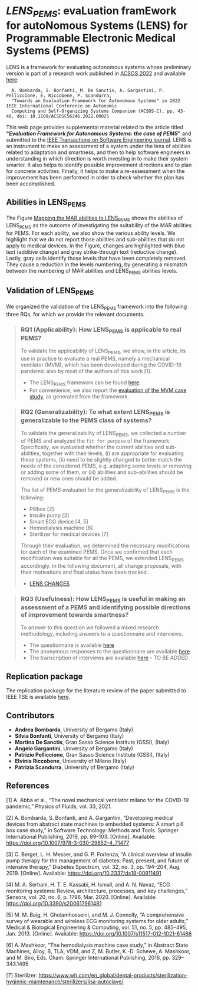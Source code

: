 # *LENS<sub>PEMS</sub>*: evaLuation framEwork for autoNomous Systems (LENS) for Programmable Electronic Medical Systems (PEMS)

<!-- The Web page of this reporsitory is available at this [link](https://martins83.github.io/LENS/). -->

LENS is a framework for evaluating autonomous systems whose preliminary version is part of a research work published in [ACSOS 2022](https://2022.acsos.org/) and available [here](https://ieeexplore.ieee.org/abstract/document/9935081):

      A. Bombarda, S. Bonfanti, M. De Sanctis, A. Gargantini, P. Pelliccione, E. Riccobene, P. Scandurra, 
      "Towards an Evaluation Framework for Autonomous Systems" in 2022 IEEE International Conference on Autonomic 
      Computing and Self-Organizing Systems Companion (ACSOS-C), pp. 43-48, doi: 10.1109/ACSOSC56246.2022.00025

This web page provides supplemental material related to the article titled **"_Evaluation Framework for Autonomous Systems: the case of PEMS_"** and submitted to the [IEEE Transactions on Software Engineering journal](https://ieeexplore.ieee.org/xpl/aboutJournal.jsp?punumber=32). LENS is an instrument to make an assessment of a system under the lens of abilities related to adaptation and smartness, and then to help software engineers in understanding in which direction is worth investing in to make their system smarter. It also helps to identify possible improvement directions and to plan for concrete activities. Finally, it helps to make a re-assessment when the improvement has been performed in order to check whether the plan has been accomplished.

## **Abilities in LENS<sub>PEMS</sub>** 
The Figure [Mapping the MAR abilities to LENS<sub>PEMS</sub>](https://foselab.github.io/LENS4PEMS/additional_material/Mapping%20table%20MAR%20LENS_PEMS.pdf) shows the abilities of LENS<sub>PEMS</sub> as the outcome of investigating the suitability of the MAR abilities for PEMS. For each ability, we also show the various ability levels. We highlight that we do not report those abilities and sub-abilities that do not apply to medical devices.
In the Figure, changes are highlighted with blue text (additive change) and gray strike-through text (reductive change). Lastly, gray cells identify those levels that have been completely removed. They cause a reduction in the levels numbering, by generating a mismatch between the numbering of MAR abilities and LENS<sub>PEMS</sub> abilities levels. 

## **Validation of LENS<sub>PEMS</sub>** 
We organized the validation of the LENS<sub>PEMS</sub> framework into the following three RQs, for which we provide the relevant documents.

> ### **RQ1 (Applicability):** How LENS<sub>PEMS</sub> is applicable to real PEMS?
> To validate the applicability of LENS<sub>PEMS</sub>, we show, in the article, its use in practice to evaluate a real PEMS, namely a mechanical ventilator (MVM), which has been developed during the COVID-19 pandemic also by most of the authors of this work [1].
> * The LENS<sub>PEMS</sub> framework can be found [here](https://foselab.github.io/LENS4PEMS/).
> * For convenience, we also report the [evaluation of the MVM case study](https://github.com/foselab/LENS4PEMS/raw/main/files/LENS_MVM_REPORT.pdf), as generated from the framework.
>   

> ### **RQ2 (Generalizability):** To what extent LENS<sub>PEMS</sub> is generalizable to the PEMS class of systems?
> To validate the generalizability of LENS<sub>PEMS</sub>, we collected a number of PEMS and analyzed the `fit for purpose` of the framework. Specifically, we evaluated whether the current abilities and sub-abilities, together with their levels, (i) are appropriate for evaluating these systems, (ii) need to be slightly changed to better match the needs of the considered PEMS,
> e.g. adapting some levels or removing or adding some of them, or (iii) abilities and sub-abilities should be removed or new ones should be added.
> 
> The list of PEMS evaluated for the generalizability of LENS<sub>PEMS</sub> is the following: 
> * Pillbox [2]
> * Insulin pump [3]
> * Smart ECG device [4, 5]
> * Hemodialysis machine [6]
> * Sterilizer for medical devices [7]
>
> Through their evaluation, we determined the necessary modifications for each of the examined PEMS. Once we confirmed that each modification was suitable for all the PEMS, we extended LENS<sub>PEMS</sub> accordingly.
> In the following document, all change proposals, with their motivations and final status have been tracked.
 >
 > * [LENS CHANGES](https://github.com/foselab/LENS4PEMS/raw/main/docs/additional_material/LENS_Changes.docx) 



> ### **RQ3 (Usefulness):** How LENS<sub>PEMS</sub> is useful in making an assessment of a PEMS and identifying possible directions of improvement towards smartness?
> To answer to this question we followed a mixed research methodology, including answers to a questionnaire and interviews.
> * The questionnaire is available [here](https://github.com/foselab/LENS4PEMS/raw/main/docs/additional_material/LENS4PEMS%20-%20Google%20Forms.pdf)
> * The anonymous responses to the questionnaire are available [here](https://github.com/foselab/LENS4PEMS/raw/main/docs/additional_material/LENS4PEMS_Responses_Questionnaire.xlsx)
> * The transcription of interviews are available [here]() - TO BE ADDED


## **Replication package** 
The replication package for the literature review of the paper submitted to IEEE TSE is available [here](https://github.com/foselab/LENS4PEMS/raw/main/docs/additional_material/Literature_Review_Replication_Package.zip). 

## **Contributors**
* **Andrea Bombarda**, University of Bergamo (Italy)
* **Silvia Bonfanti**, University of Bergamo (Italy)
* **Martina De Sanctis**, Gran Sasso Science Institute (GSSI), (Italy)
* **Angelo Gargantini**, University of Bergamo (Italy)
* **Patrizio Pelliccione**, Gran Sasso Science Institute (GSSI), (Italy)
* **Elvinia Riccobene**, University of Milano (Italy)
* **Patrizia Scandurra**, University of Bergamo (Italy)


## **References** 
[1] A. Abba et al., “The novel mechanical ventilator milano for the COVID-19 pandemic,” Physics of Fluids, vol. 33, 2021.

[2] A. Bombarda, S. Bonfanti, and A. Gargantini, “Developing medical devices from abstract state machines to embedded systems: A smart pill box case study,” in Software Technology: Methods and Tools. Springer International Publishing, 2019, pp. 89–103. [Online]. Available: https://doi.org/10.1007/978-3-030-29852-4_71477

[3] C. Berget, L. H. Messer, and G. P. Forlenza, “A clinical overview of insulin pump therapy for the management of diabetes: Past, present, and future of intensive therapy,” Diabetes Spectrum, vol. 32, no. 3, pp. 194–204, Aug. 2019. [Online]. Available: https://doi.org/10.2337/ds18-00911491

[4] M. A. Serhani, H. T. E. Kassabi, H. Ismail, and A. N. Navaz, “ECG monitoring systems: Review, architecture, processes, and key challenges,” Sensors, vol. 20, no. 6, p. 1796, Mar. 2020. [Online]. Available: https://doi.org/10.3390/s200617961481

[5] M. M. Baig, H. Gholamhosseini, and M. J. Connolly, “A comprehensive survey of wearable and wireless ECG monitoring systems for older adults,” Medical & Biological Engineering & Computing, vol. 51, no. 5, pp. 485–495, Jan. 2013. [Online]. Available: https://doi.org/10.1007/s11517-012-1021-61486

[6] A. Mashkoor, “The hemodialysis machine case study,” in Abstract State Machines, Alloy, B, TLA, VDM, and Z, M. Butler, K.-D. Schewe, A. Mashkoor, and M. Biro, Eds. Cham: Springer International Publishing, 2016, pp. 329–343.1495

[7] Sterilizer: https://www.wh.com/en_global/dental-products/sterilization-hygienic-maintenance/sterilizers/lisa-autoclave/


